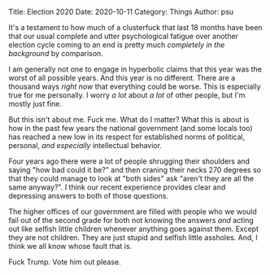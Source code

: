 Title: Election 2020
Date: 2020-10-11
Category: Things
Author: psu

It's a testament to how much of a clusterfuck that last 18 months have been that our usual complete and utter psychological fatigue over another election cycle coming to an end is pretty much *completely in the background* by comparison.

I am generally not one to engage in hyperbolic claims that this year was the worst of all possible years. And this year is no different. There are a thousand ways *right now* that everything could be worse. This is especially true for me personally. I worry *a lot* about *a lot* of other people, but I'm mostly just fine.

But this isn't about me. Fuck me. What do I matter? What this is about is how  in the past few years the national government (and some locals too) has reached a new low in its respect for established norms of political, personal, *and especially* intellectual behavior. 

Four years ago there were a lot of people shrugging their shoulders and saying "how bad could it be?" and then craning their necks 270 degrees so that they could manage to look at "both sides" ask "aren't they are all the same anyway?". I think our recent experience provides clear and depressing answers to both of those questions.

The higher offices of our government are filled with people who we would fail out of the second grade for both not knowing the answers *and* acting out like selfish little children whenever anything goes against them. Except they are not children. They are just stupid and selfish little assholes. And, I think we all know whose fault that is.

Fuck Trump. Vote him out please.
